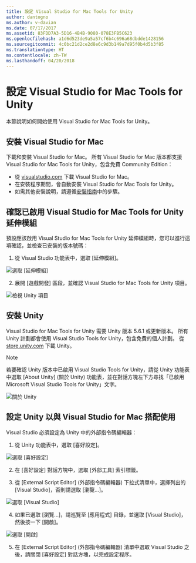 ```yaml
---
title: 設定 Visual Studio for Mac Tools for Unity
author: dantogno
ms.author: v-davian
ms.date: 07/17/2017
ms.assetid: 83FDD7A3-5D16-4B4B-9080-078E3FB5C623
ms.openlocfilehash: a1d6d523de9a5a57cf6b4c696a68dbdde1428156
ms.sourcegitcommit: 4c0bc21d2ce2d8e6c9d3b149a7d95f0b4d5b3f85
ms.translationtype: HT
ms.contentlocale: zh-TW
ms.lasthandoff: 04/20/2018
---
```

# <a name="setup-visual-studio-for-mac-tools-for-unity"></a>設定 Visual Studio for Mac Tools for Unity

本節說明如何開始使用 Visual Studio for Mac Tools for Unity。

## <a name="install-visual-studio-for-mac"></a>安裝 Visual Studio for Mac

下載和安裝 Visual Studio for Mac。 所有 Visual Studio for Mac 版本都支援 Visual Studio for Mac Tools for Unity，包含免費 Community Edition：

* 從 [visualstudio.com](https://www.visualstudio.com/) 下載 Visual Studio for Mac。
* 在安裝程序期間，會自動安裝 Visual Studio for Mac Tools for Unity。
* 如需其他安裝說明，請遵循[安裝指南](/visualstudio/mac/installation)中的步驟。

## <a name="confirm-that-the-visual-studio-for-mac-tools-for-unity-extension-is-enabled"></a>確認已啟用 Visual Studio for Mac Tools for Unity 延伸模組

預設應該啟用 Visual Studio for Mac Tools for Unity 延伸模組時，您可以進行這項確認，並檢查已安裝的版本號碼：

1.  從 Visual Studio 功能表中，選取 [延伸模組]。

  ![選取 [延伸模組]](media/setup-vsmac-tools-unity-image1.png)

2.  展開 [遊戲開發] 區段，並確認 Visual Studio for Mac Tools for Unity 項目。

  ![檢視 Unity 項目](media/setup-vsmac-tools-unity-image2.png)

## <a name="install-unity"></a>安裝 Unity

Visual Studio for Mac Tools for Unity 需要 Unity 版本 5.6.1 或更新版本。 所有 Unity 計劃都會使用 Visual Studio Tools for Unity，包含免費的個人計劃。 從 [store.unity.com](https://store.unity.com/) 下載 Unity。

> [!NOTE]
> 若要確認 Unity 版本中已啟用 Visual Studio Tools for Unity，請從 Unity 功能表中選取 [About Unity] (關於 Unity) 功能表，並在對話方塊左下方尋找「已啟用 Microsoft Visual Studio Tools for Unity」文字。
>
>   ![關於 Unity](media/setup-vsmac-tools-unity-image3.png)

## <a name="configure-unity-for-use-with-visual-studio-for-mac"></a>設定 Unity 以與 Visual Studio for Mac 搭配使用

Visual Studio 必須設定為 Unity 中的外部指令碼編輯器：

1.  從 Unity 功能表中，選取 [喜好設定]。

  ![選取 [喜好設定]](media/setup-vsmac-tools-unity-image4.png)

2.  在 [喜好設定] 對話方塊中，選取 [外部工具] 索引標籤。

3.  從 [External Script Editor] (外部指令碼編輯器) 下拉式清單中，選擇列出的 [Visual Studio]，否則請選取 [瀏覽...]。

  ![選取 [Visual Studio]](media/setup-vsmac-tools-unity-image5.png)

4.  如果已選取 [瀏覽...]，請巡覽至 [應用程式] 目錄，並選取 [Visual Studio]，然後按一下 [開啟]。

  ![選取 [開啟]](media/setup-vsmac-tools-unity-image6.png)

5.  在 [External Script Editor] (外部指令碼編輯器) 清單中選取 Visual Studio 之後，請關閉 [喜好設定] 對話方塊，以完成設定程序。
